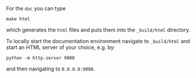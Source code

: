 For the `doc` you can type 

```
make html
```

which generates the  `html` files and puts them into the `_build/html` directory.

To locally start the documentation environment navigate to `_build/html` and start an HTML server of your choice, 
e.g. by:

```
python -m http.server 9000
```

and then navigating to `0.0.0.0:9000`.